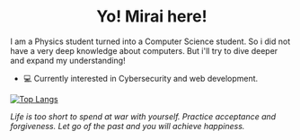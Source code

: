 <h1 align="center">Yo! Mirai here!</h1>

I am a Physics student turned into a Computer Science student. So i did not have a very deep knowledge about computers. But i'll try to dive deeper and expand my understanding!

- 💻 Currently interested in Cybersecurity and web development.

[![Top Langs](https://github-readme-stats.vercel.app/api/top-langs/?username=miraicantsleep&theme=tokyonight)](https://github.com/miraicantsleep/github-readme-stats)

_Life is too short to spend at war with yourself. Practice acceptance and forgiveness. Let go of the past and you will achieve happiness._
